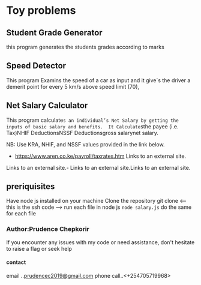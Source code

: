 
# Toy problems
## Student Grade Generator
this program generates the students grades according to marks
##  Speed Detector 
This program Examins the speed of a car  as input and it  give`s the driver a demerit point for every 5 km/s above  speed limit (70), 


## Net Salary Calculator 
 This program calculate`s an individual’s Net Salary by getting the inputs of basic salary and benefits. 
 It Calculate`sthe payee (i.e. Tax)NHIF DeductionsNSSF Deductionsgross salarynet salary. 

NB: Use KRA, NHIF, and NSSF values provided in the link below.

- https://www.aren.co.ke/payroll/taxrates.htm Links to an external site.

Links to an external site.-  Links to an external site.Links to an external site.
## preriquisites
 Have node js installed on your machine 
 Clone the repository git clone  <--this is the ssh code -->
run each file in node js `node salary.js` do the same for each file
### Author:Prudence Chepkorir
If you encounter any issues with my code or need assistance, don't hesitate to raise a flag or seek help
#### contact 
email ..<prudencec2019@gmail.com> 
phone call..<+254705719968>